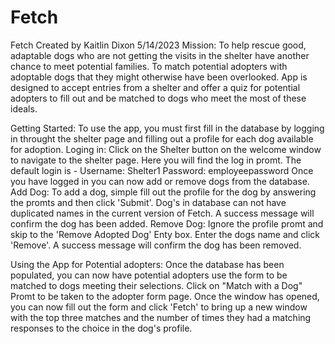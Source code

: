# Fetch
Fetch
Created by Kaitlin Dixon
5/14/2023
Mission: To help rescue good, adaptable dogs who are not getting the visits in the shelter have another chance to meet potential families. To match potential adopters with adoptable dogs that they might otherwise have been overlooked.
App is designed to accept entries from a shelter and offer a quiz for potential adopters to fill out and be matched to dogs who meet the most of these ideals.

Getting Started:
    To use the app, you must first fill in the database by logging in throught the shelter page and filling out a profile for each dog available for adoption.
    Loging in:
    Click on the Shelter button on the welcome window to navigate to the shelter page. Here you will find the log in promt.
    The default login is -
        Username: Shelter1
        Password: employeepassword
    Once you have logged in you can now add or remove dogs from the database.
        Add Dog: To add a dog, simple fill out the profile for the dog by answering the promts and then click 'Submit'. Dog's in database can not have duplicated names in the current version of Fetch. A success message will confirm the dog has been added.
        Remove Dog: Ignore the profile promt and skip to the 'Remove Adopted Dog' Enty box. Enter the dogs name and click 'Remove'. A success message will confirm the dog has been removed.

 Using the App for Potential adopters:
    Once the database has been populated, you can now have potential adopters use the form to be matched to dogs meeting their selections.
     Click on "Match with a Dog" Promt to be taken to the adopter form page. Once the window has opened, you can now fill out the form and click 'Fetch' to bring up a new window with the top three matches and the number of times they had a matching responses to the choice in the dog's profile.

